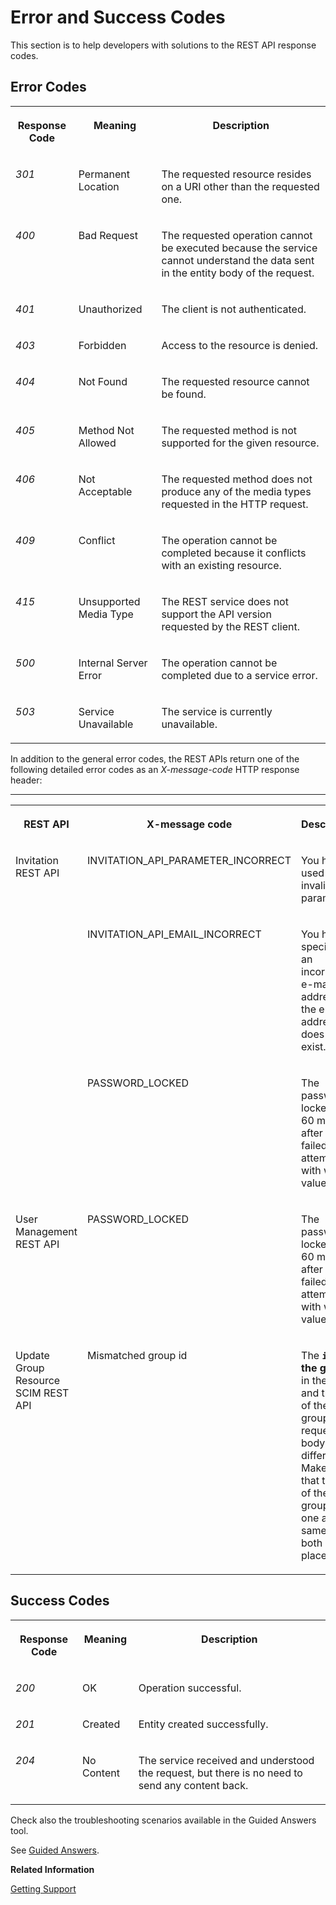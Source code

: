 <!-- loio7f87a75e546843da86d054e55f8818e2 -->

# Error and Success Codes

This section is to help developers with solutions to the REST API response codes.



## Error Codes


<table>
<tr>
<th valign="top">

Response Code



</th>
<th valign="top">

Meaning



</th>
<th valign="top">

Description



</th>
</tr>
<tr>
<td valign="top">

*301*



</td>
<td valign="top">

Permanent Location



</td>
<td valign="top">

The requested resource resides on a URI other than the requested one.



</td>
</tr>
<tr>
<td valign="top">

*400*



</td>
<td valign="top">

Bad Request



</td>
<td valign="top">

The requested operation cannot be executed because the service cannot understand the data sent in the entity body of the request.



</td>
</tr>
<tr>
<td valign="top">

*401*



</td>
<td valign="top">

Unauthorized



</td>
<td valign="top">

The client is not authenticated.



</td>
</tr>
<tr>
<td valign="top">

*403*



</td>
<td valign="top">

Forbidden



</td>
<td valign="top">

Access to the resource is denied.



</td>
</tr>
<tr>
<td valign="top">

*404*



</td>
<td valign="top">

Not Found



</td>
<td valign="top">

The requested resource cannot be found.



</td>
</tr>
<tr>
<td valign="top">

*405*



</td>
<td valign="top">

Method Not Allowed



</td>
<td valign="top">

The requested method is not supported for the given resource.



</td>
</tr>
<tr>
<td valign="top">

*406*



</td>
<td valign="top">

Not Acceptable



</td>
<td valign="top">

The requested method does not produce any of the media types requested in the HTTP request.



</td>
</tr>
<tr>
<td valign="top">

*409*



</td>
<td valign="top">

Conflict



</td>
<td valign="top">

The operation cannot be completed because it conflicts with an existing resource.



</td>
</tr>
<tr>
<td valign="top">

*415*



</td>
<td valign="top">

Unsupported Media Type



</td>
<td valign="top">

The REST service does not support the API version requested by the REST client.



</td>
</tr>
<tr>
<td valign="top">

*500*



</td>
<td valign="top">

Internal Server Error



</td>
<td valign="top">

The operation cannot be completed due to a service error.



</td>
</tr>
<tr>
<td valign="top">

*503*



</td>
<td valign="top">

Service Unavailable



</td>
<td valign="top">

The service is currently unavailable.



</td>
</tr>
</table>

In addition to the general error codes, the REST APIs return one of the following detailed error codes as an *X-message-code* HTTP response header:

****


<table>
<tr>
<th valign="top">

REST API



</th>
<th valign="top">

X-message code



</th>
<th valign="top">

Description



</th>
</tr>
<tr>
<td valign="top" rowspan="3">

Invitation REST API



</td>
<td valign="top">

INVITATION\_API\_PARAMETER\_INCORRECT



</td>
<td valign="top">

You have used an invalid parameter.



</td>
</tr>
<tr>
<td valign="top">

INVITATION\_API\_EMAIL\_INCORRECT



</td>
<td valign="top">

You have specified an incorrect e-mail address or the email address does not exist.



</td>
</tr>
<tr>
<td valign="top">

PASSWORD\_LOCKED



</td>
<td valign="top">

The password is locked for 60 minutes after 5 failed logon attempts with wrong value.



</td>
</tr>
<tr>
<td valign="top">

User Management REST API



</td>
<td valign="top">

PASSWORD\_LOCKED



</td>
<td valign="top">

The password is locked for 60 minutes after 5 failed logon attempts with wrong value.



</td>
</tr>
<tr>
<td valign="top">

Update Group Resource SCIM REST API



</td>
<td valign="top">

Mismatched group id



</td>
<td valign="top">

The **`id` of the group** in the URI and the `id` of the group in the request body are different. Make sure that the `id` of the group is one and the same in both places.



</td>
</tr>
</table>



## Success Codes


<table>
<tr>
<th valign="top">

Response Code



</th>
<th valign="top">

Meaning



</th>
<th valign="top">

Description



</th>
</tr>
<tr>
<td valign="top">

*200*



</td>
<td valign="top">

OK



</td>
<td valign="top">

Operation successful.



</td>
</tr>
<tr>
<td valign="top">

*201*



</td>
<td valign="top">

Created



</td>
<td valign="top">

Entity created successfully.



</td>
</tr>
<tr>
<td valign="top">

*204*



</td>
<td valign="top">

No Content



</td>
<td valign="top">

The service received and understood the request, but there is no need to send any content back.



</td>
</tr>
</table>



Check also the troubleshooting scenarios available in the Guided Answers tool.

See [Guided Answers](https://ga.support.sap.com/dtp/viewer/#/tree/2065/actions/26547:29111).

**Related Information**  


[Getting Support](../getting-support-06818b2.md "This document is to help users, administrators, and developers deal with issues from Identity Authentication.")

